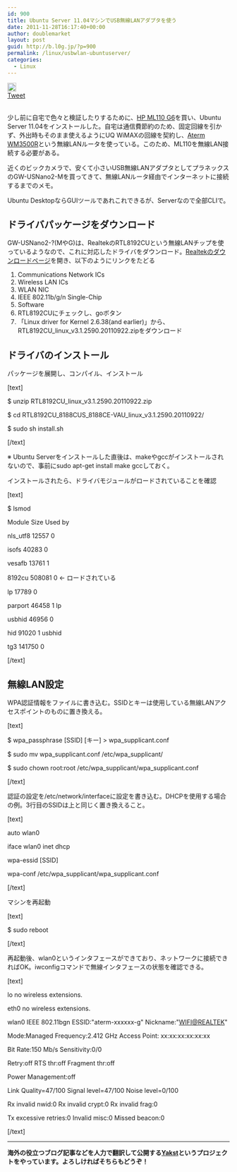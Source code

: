 ```yaml
---
id: 900
title: Ubuntu Server 11.04マシンでUSB無線LANアダプタを使う
date: 2011-11-28T16:17:40+00:00
author: doublemarket
layout: post
guid: http://b.l0g.jp/?p=900
permalink: /linux/usbwlan-ubuntuserver/
categories:
  - Linux
---
```

<div class='wp_social_bookmarking_light'>
  <div class="wsbl_hatena_button">
    <a href="http://b.hatena.ne.jp/entry/http://b.l0g.jp/linux/usbwlan-ubuntuserver/" class="hatena-bookmark-button" data-hatena-bookmark-title="Ubuntu Server 11.04マシンでUSB無線LANアダプタを使う" data-hatena-bookmark-layout="standard" title="このエントリーをはてなブックマークに追加"> <img src="//b.hatena.ne.jp/images/entry-button/button-only@2x.png" alt="このエントリーをはてなブックマークに追加" width="20" height="20" style="border: none;" /></a>
  </div>
  
  <div class="wsbl_facebook_like">
    <div id="fb-root">
    </div><fb:like href="http://b.l0g.jp/linux/usbwlan-ubuntuserver/" layout="button_count" action="like" width="100" share="false" show_faces="false" ></fb:like>
  </div>
  
  <div class="wsbl_twitter">
    <a href="https://twitter.com/share" class="twitter-share-button"{count} data-url="http://b.l0g.jp/linux/usbwlan-ubuntuserver/" data-text="Ubuntu Server 11.04マシンでUSB無線LANアダプタを使う" data-via="dblmkt " data-lang="ja">Tweet</a>
  </div>
  
  <div class="wsbl_google_plus_one">
    <g:plusone size="medium" annotation="none" href="http://b.l0g.jp/linux/usbwlan-ubuntuserver/" ></g:plusone>
  </div>
</div>

<br class='wp_social_bookmarking_light_clear' />

少し前に自宅で色々と検証したりするために、<a href="http://nttxstore.jp/_II_HP13476513" target="_blank">HP ML110 G6</a>を買い、Ubuntu Server 11.04をインストールした。自宅は通信費節約のため、固定回線を引かず、外出時もそのまま使えるようにUQ WiMAXの回線を契約し、<a href="http://121ware.com/product/atermstation/product/wimax/wm3500r/" target="_blank">Aterm WM3500R</a>という無線LANルータを使っている。このため、ML110を無線LAN接続する必要がある。

近くのビックカメラで、安くて小さいUSB無線LANアダプタとしてプラネックスのGW-USNano2-Mを買ってきて、無線LANルータ経由でインターネットに接続するまでのメモ。



Ubuntu DesktopならGUIツールであれこれできるが、Serverなので全部CLIで。

## ドライバパッケージをダウンロード

GW-USNano2-?(MやG)は、RealtekのRTL8192CUという無線LANチップを使っているようなので、これに対応したドライバをダウンロード。<a href="http://www.realtek.com.tw/downloads/" target="_blank">Realtekのダウンロードページ</a>を開き、以下のようにリンクをたどる

  1. Communications Network ICs
  2. Wireless LAN ICs
  3. WLAN NIC
  4. IEEE 802.11b/g/n Single-Chip
  5. Software
  6. RTL8192CUにチェックし、goボタン
  7. 「Linux driver for Kernel 2.6.38(and earlier)」から、RTL8192CU\_linux\_v3.1.2590.20110922.zipをダウンロード

## ドライバのインストール

パッケージを展開し、コンパイル、インストール

[text]
  
$ unzip RTL8192CU\_linux\_v3.1.2590.20110922.zip
  
$ cd RTL8192CU\_8188CUS\_8188CE-VAU\_linux\_v3.1.2590.20110922/
  
$ sudo sh install.sh
  
[/text]

※ Ubuntu Serverをインストールした直後は、makeやgccがインストールされないので、事前にsudo apt-get install make gccしておく。

インストールされたら、ドライバモジュールがロードされていることを確認

[text]
  
$ lsmod
  
Module Size Used by
  
nls_utf8 12557 0
  
isofs 40283 0
  
vesafb 13761 1
  
8192cu 508081 0 ← ロードされている
  
lp 17789 0
  
parport 46458 1 lp
  
usbhid 46956 0
  
hid 91020 1 usbhid
  
tg3 141750 0
  
[/text]

## 無線LAN設定

WPA認証情報をファイルに書き込む。SSIDとキーは使用している無線LANアクセスポイントのものに置き換える。

[text]
  
$ wpa\_passphrase \[SSID\] \[キー\] > wpa\_supplicant.conf
  
$ sudo mv wpa\_supplicant.conf /etc/wpa\_supplicant/
  
$ sudo chown root:root /etc/wpa\_supplicant/wpa\_supplicant.conf
  
[/text]

認証の設定を/etc/network/interfaceに設定を書き込む。DHCPを使用する場合の例。3行目のSSIDは上と同じく置き換えること。

[text]
  
auto wlan0
  
iface wlan0 inet dhcp
  
wpa-essid [SSID]
  
wpa-conf /etc/wpa\_supplicant/wpa\_supplicant.conf
  
[/text]

マシンを再起動

[text]
  
$ sudo reboot
  
[/text]

再起動後、wlan0というインタフェースができており、ネットワークに接続できればOK。iwconfigコマンドで無線インタフェースの状態を確認できる。

[text]
  
lo no wireless extensions.

eth0 no wireless extensions.

wlan0 IEEE 802.11bgn ESSID:"aterm-xxxxxx-g" Nickname:"<WIFI@REALTEK>"
            
Mode:Managed Frequency:2.412 GHz Access Point: xx:xx:xx:xx:xx:xx
            
Bit Rate:150 Mb/s Sensitivity:0/0
            
Retry:off RTS thr:off Fragment thr:off
            
Power Management:off
            
Link Quality=47/100 Signal level=47/100 Noise level=0/100
            
Rx invalid nwid:0 Rx invalid crypt:0 Rx invalid frag:0
            
Tx excessive retries:0 Invalid misc:0 Missed beacon:0
  
[/text]

* * *

**海外の役立つブログ記事などを人力で翻訳して公開する[Yakst](https://yakst.com/ja)というプロジェクトをやっています。よろしければそちらもどうぞ！**